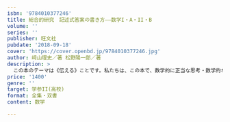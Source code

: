 ```yaml
---
isbn: '9784010377246'
title: 総合的研究　記述式答案の書き方――数学I・A・II・B
volume: ''
series: ''
publisher: 旺文社
pubdate: '2018-09-18'
cover: 'https://cover.openbd.jp/9784010377246.jpg'
author: 﨑山理史／著 松野陽一郎／著
description: >
  この本のテーマは《伝える》ことです。私たちは、この本で、数学的に正当な思考・数学的な事実を、どうすれば文章にして他者に伝えられるか、懸命に説明しています。ちょっとした言葉づかい、論理的な説明の順序、条件と命題の違いの意識、いろいろな文字の立場の理解･･････きっと、読者の皆さんの考えを読み手に《伝える》ために、すぐ役立つはずです。（中略）数学の答案作りとは、自分と読み手のあいだに小さいながらも数学の世界を築く作業です（抽象的な言い方ですが、数学的に正しい主張とは、常に完結した、バランスの取れた小宇宙です）。自分の知性と読み手の知性、双方を信頼し、両者の思考をつなぎ、そこに確固たる数学的結論を創造する。この営みは、多くの中高生が考えているより、ずっとやりがいのあるものです。この本を手に取られたあなたが、この本を通じて答案作成の方法を知り、そのたのしみに触れていただけることを祈ります。それでは、《伝える》レッスンをはじめましょう！　まえがきより
price: '1400'
genre: ''
target: 学参II(高校)
format: 全集・双書
content: 数学

---
```

